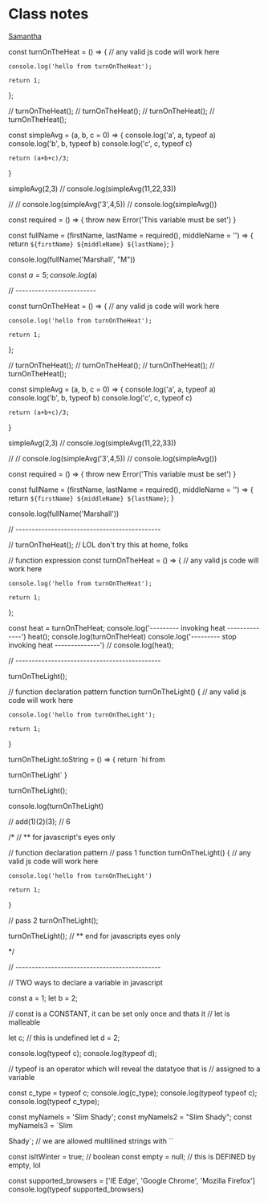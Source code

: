 # Class notes

[Samantha](http://samantha.fewd.us/#broadcast/mottaquikarim/JSR0312-datatypes-review)


const turnOnTheHeat = () => {
    // any valid js code will work here
    
    console.log('hello from turnOnTheHeat');
    
    return 1;    
};

// turnOnTheHeat();
// turnOnTheHeat();
// turnOnTheHeat();
// turnOnTheHeat();

const simpleAvg = (a, b, c = 0) => {
    console.log('a', a, typeof a)
    console.log('b', b, typeof b)
    console.log('c', c, typeof c)
    
    return (a+b+c)/3;
}

simpleAvg(2,3)
// console.log(simpleAvg(11,22,33))

// // console.log(simpleAvg('3',4,5))
// console.log(simpleAvg())

const required = () => {
    throw new Error('This variable must be set')
}

const fullName = (firstName, lastName = required(), middleName = '') => {
    return `${firstName} ${middleName} ${lastName}`;
}

console.log(fullName('Marshall', "M"))

const $a = 5;
console.log($a)


// -------------------------

const turnOnTheHeat = () => {
    // any valid js code will work here
    
    console.log('hello from turnOnTheHeat');
    
    return 1;    
};

// turnOnTheHeat();
// turnOnTheHeat();
// turnOnTheHeat();
// turnOnTheHeat();

const simpleAvg = (a, b, c = 0) => {
    console.log('a', a, typeof a)
    console.log('b', b, typeof b)
    console.log('c', c, typeof c)
    
    return (a+b+c)/3;
}

simpleAvg(2,3)
// console.log(simpleAvg(11,22,33))

// // console.log(simpleAvg('3',4,5))
// console.log(simpleAvg())

const required = () => {
    throw new Error('This variable must be set')
}

const fullName = (firstName, lastName = required(), middleName = '') => {
    return `${firstName} ${middleName} ${lastName}`;
}

console.log(fullName('Marshall'))
<!-- console.log(fullName('Marshall')) -->

// ---------------------------------------------

// turnOnTheHeat(); // LOL don't try this at home, folks

// function expression
const turnOnTheHeat = () => {
    // any valid js code will work here
    
    console.log('hello from turnOnTheHeat');
    
    return 1;    
};

const heat = turnOnTheHeat;
console.log('--------- invoking heat --------------')
heat();
console.log(turnOnTheHeat)
console.log('--------- stop invoking heat --------------')
// console.log(heat);



// ---------------------------------------------

turnOnTheLight();

// function declaration pattern
function turnOnTheLight() {
    // any valid js code will work here
    
    console.log('hello from turnOnTheLight');
    
    return 1;
}

turnOnTheLight.toString = () => {
    return `hi from 
    
    
    
turnOnTheLight`
}

turnOnTheLight();

console.log(turnOnTheLight)

// add(1)(2)(3); // 6

/*
// ** for javascript's eyes only

// function declaration pattern
// pass 1
function turnOnTheLight() {
    // any valid js code will work here
    
    console.log('hello from turnOnTheLight')
    
    return 1;
}


// pass 2
turnOnTheLight();


turnOnTheLight();
// ** end for javascripts eyes only

*/




// ---------------------------------------------

// TWO ways to declare a variable in javascript

const a = 1;
let b = 2;

// const is a CONSTANT, it can be set only once and thats it
// let is malleable

let c; //  this is undefined
let d = 2;


console.log(typeof c);
console.log(typeof d);

// typeof is an operator which will reveal the datatyoe that is
// assigned to a variable

const c_type = typeof c;
console.log(c_type);
console.log(typeof typeof c);
console.log(typeof c_type);

const myNameIs = 'Slim Shady';
const myNameIs2 = "Slim Shady";
const myNameIs3 = `Slim

Shady`; //  we are allowed multilined strings with `` 

const isItWinter = true; // boolean
const empty = null; // this is DEFINED by empty, lol

const supported_browsers = ['IE Edge', 'Google Chrome', 'Mozilla Firefox']
console.log(typeof supported_browsers)
